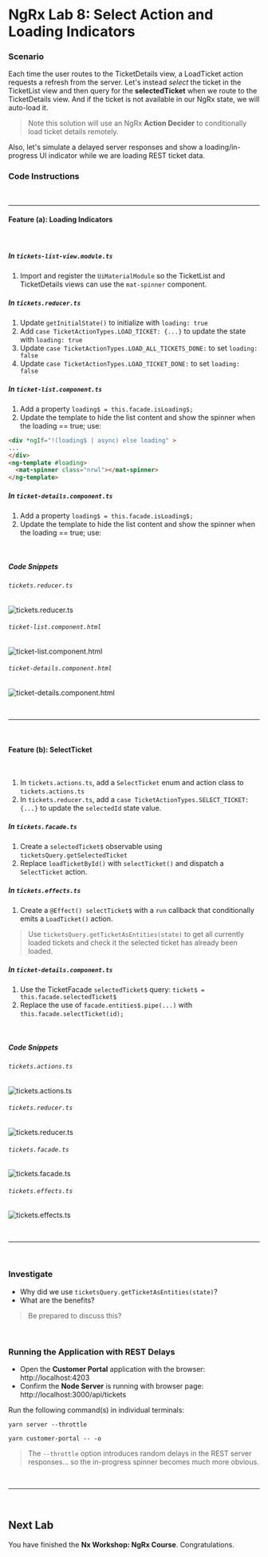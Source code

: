 # NgRx Lab 8: Select Action and Loading Indicators

### Scenario

Each time the user routes to the TicketDetails view, a LoadTicket action requests a refresh from the server. 
Let's instead *select* the ticket in the TicketList view and then query for the **selectedTicket** when we route to the TicketDetails view. 
And if the ticket is not available in our NgRx state, we will auto-load it.

> Note this solution will use an NgRx **Action Decider** to conditionally load ticket details remotely.

Also, let's simulate a delayed server responses and show a loading/in-progress UI indicator while we are loading REST ticket data.
 
### Code Instructions

<br/>

----
  

#### Feature (a): **Loading Indicators**

<br/>

##### In `tickets-list-view.module.ts`

1. Import and register the `UiMaterialModule` so the TicketList and TicketDetails views can use the `mat-spinner` component.
 

##### In `tickets.reducer.ts`

1. Update `getInitialState()` to initialize with `loading: true`
2. Add `case TicketActionTypes.LOAD_TICKET: {...}` to update the state with `loading: true`
3. Update `case TicketActionTypes.LOAD_ALL_TICKETS_DONE:` to set `loading: false`
4. Update `case TicketActionTypes.LOAD_TICKET_DONE:` to set `loading: false`
 
 
##### In `ticket-list.component.ts`

1. Add a property `loading$ = this.facade.isLoading$;`
2. Update the template to hide the list content and show the spinner when the loading == true; use:
```html
<div *ngIf="!(loading$ | async) else loading" >
...
</div>
<ng-template #loading>
  <mat-spinner class="nrwl"></mat-spinner>
</ng-template>
```

##### In `ticket-details.component.ts`

1. Add a property `loading$ = this.facade.isLoading$;`
2. Update the template to hide the list content and show the spinner when the loading == true; use:


<br/>

##### **Code Snippets**

###### `tickets.reducer.ts`
![tickets.reducer.ts](https://user-images.githubusercontent.com/210413/47938571-8f07d400-deb2-11e8-8ec2-5792f51c0539.png)

###### `ticket-list.component.html`
![ticket-list.component.html](https://user-images.githubusercontent.com/210413/47938584-97f8a580-deb2-11e8-9727-6db09c34e4f1.png)

###### `ticket-details.component.html`
![ticket-details.component.html](https://user-images.githubusercontent.com/210413/47938591-9e871d00-deb2-11e8-95bc-766713786cb4.png)


<br/>

----
  
<br/>

#### Feature (b): **SelectTicket**

<br/>

1. In `tickets.actions.ts`, add a `SelectTicket` enum and action class to `tickets.actions.ts` 
2. In `tickets.reducer.ts`, add a `case TicketActionTypes.SELECT_TICKET: {...}` to update the `selectedId` state value.

##### In `tickets.facade.ts`

1. Create a `selectedTicket$` observable using `ticketsQuery.getSelectedTicket`
2. Replace `loadTicketById()` with `selectTicket()` and dispatch a `SelectTicket` action.

##### In `tickets.effects.ts`

1. Create a `@Effect() selectTicket$` with a `run` callback that conditionally emits a `LoadTicket()` action. 
  > Use `ticketsQuery.getTicketAsEntities(state)` to get all currently loaded tickets and check it the selected ticket has already been loaded. 


##### In `ticket-details.component.ts`

1. Use the TicketFacade `selectedTicket$` query:  `ticket$ = this.facade.selectedTicket$`
2. Replace the use of `facade.entities$.pipe(...)` with `this.facade.selectTicket(id);`


<br/>

##### **Code Snippets**

###### `tickets.actions.ts`
![tickets.actions.ts](https://user-images.githubusercontent.com/210413/47938930-9380bc80-deb3-11e8-9ee2-78664af6edef.png)

###### `tickets.reducer.ts`
![tickets.reducer.ts](https://user-images.githubusercontent.com/210413/47938937-99769d80-deb3-11e8-957d-268d1b4482bb.png)

###### `tickets.facade.ts`
![tickets.facade.ts](https://user-images.githubusercontent.com/210413/47938946-a09dab80-deb3-11e8-95af-214a9d8db8b5.png)

###### `tickets.effects.ts`
![tickets.effects.ts](https://user-images.githubusercontent.com/210413/47939902-de500380-deb6-11e8-89e3-d4089a9f48f6.png)


<br/>


----

<br/>

### Investigate

* Why did we use `ticketsQuery.getTicketAsEntities(state)`? 
* What are the benefits?

> Be prepared to discuss this? 


<br/>

### Running the Application with REST Delays

*  Open the **Customer Portal** application with the browser: http://localhost:4203
*  Confirm the **Node Server** is running with browser page:  http://localhost:3000/api/tickets

Run the following command(s) in individual terminals:

```console
yarn server --throttle
```

```console
yarn customer-portal -- -o
```

> The `--throttle` option introduces random delays in the REST server responses... so the in-progress spinner becomes much more obvious.


<br/>

----

<br/>

## Next Lab

You have finished the **Nx Workshop: NgRx Course**. Congratulations. 
